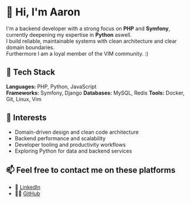 # 👋 Hi, I'm Aaron

I'm a backend developer with a strong focus on **PHP** and **Symfony**, currently deepening my expertise in **Python** aswell.  
I build reliable, maintainable systems with clean architecture and clear domain boundaries.  
Furthermore I am a loyal member of the VIM community. :)

## 🧰 Tech Stack
**Languages:** PHP, Python, JavaScript  
**Frameworks:** Symfony, Django
**Databases:** MySQL, Redis
**Tools:** Docker, Git, Linux, Vim  

## 🧠 Interests
- Domain-driven design and clean code architecture  
- Backend performance and scalability  
- Developer tooling and productivity workflows  
- Exploring Python for data and backend services  

## 📫 Feel free to contact me on these platforms
- 💼 [LinkedIn](https://linkedin.com/in/aaron-pascal-sayar-7a02211a6)  
- 🧑‍💻 [GitHub](https://github.com/asayar03)

<!--
**asayar03/asayar03** is a ✨ _special_ ✨ repository because its `README.md` (this file) appears on your GitHub profile.

Here are some ideas to get you started:

- 🔭 I’m currently working on ...
- 🌱 I’m currently learning ...
- 👯 I’m looking to collaborate on ...
- 🤔 I’m looking for help with ...
- 💬 Ask me about ...
- 📫 How to reach me: ...
- 😄 Pronouns: ...
- ⚡ Fun fact: ...
-->
